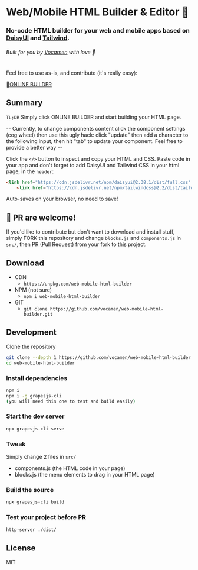 # Web/Mobile HTML Builder & Editor 🚀
### No-code HTML builder for your web and mobile apps based on [DaisyUI](https://daisyui.com/docs/install/) and [Tailwind](https://tailwindcss.com/docs).

###### Built for you by [Vocamen](https://www.vocamen.com) with love 🤍
# 
Feel free to use as-is, and contribute (it's really easy):

🥇[ONLINE BUILDER](https://html-builder.vocamen.com/dist/)

## Summary
`TL;DR` Simply click ONLINE BUILDER and start building your HTML page.

-- Currently, to change components content click the component settings (cog wheel) then use this ugly hack: click "update" then add a character to the following input, then hit "tab" to update your component. 
Feel free to provide a better way --

Click the `</>` button to inspect and copy your HTML and CSS.
Paste code in your app and don't forget to add DaisyUI and Tailwind CSS in your html page, in the `header`:
```html
<link href="https://cdn.jsdelivr.net/npm/daisyui@2.38.1/dist/full.css" rel="stylesheet" type="text/css" />
    <link href="https://cdn.jsdelivr.net/npm/tailwindcss@2.2/dist/tailwind.min.css" rel="stylesheet" type="text/css" />
```
Auto-saves on your browser, no need to save!

## 🥰 PR are welcome!

If you'd like to contribute but don't want to download and install stuff, simply FORK this repository and change `blocks.js` and `components.js` in `src/`, then PR (Pull Request) from your fork to this project.

## Download

* CDN
  * `https://unpkg.com/web-mobile-html-builder`
* NPM (not sure)
  * `npm i web-mobile-html-builder`
* GIT
  * `git clone https://github.com/vocamen/web-mobile-html-builder.git`


## Development

Clone the repository

```sh
git clone --depth 1 https://github.com/vocamen/web-mobile-html-builder.git
cd web-mobile-html-builder
```

### Install dependencies

```sh
npm i
npm i -g grapesjs-cli
(you will need this one to test and build easily)
```

### Start the dev server

```sh
npx grapesjs-cli serve
```

### Tweak

Simply change 2 files in `src/`

* components.js (the HTML code in your page)
* blocks.js (the menu elements to drag in your HTML page)

### Build the source

```sh
npx grapesjs-cli build
```

### Test your project before PR
```sh
http-server ./dist/
```

## License

MIT
